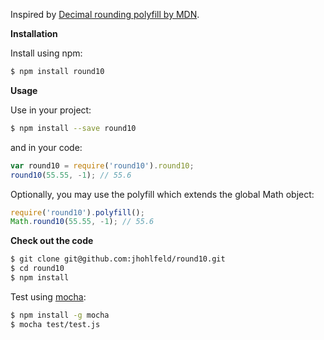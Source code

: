 Inspired by [Decimal rounding polyfill by MDN](https://developer.mozilla.org/en/docs/Web/JavaScript/Reference/Global_Objects/Math/round#Decimal_rounding).

__Installation__

Install using npm:

```bash
$ npm install round10
```

__Usage__

Use in your project:

```bash
$ npm install --save round10
```

and in your code:

```javascript
var round10 = require('round10').round10;
round10(55.55, -1); // 55.6
```

Optionally, you may use the polyfill which extends the global Math object:

```javascript
require('round10').polyfill();
Math.round10(55.55, -1); // 55.6
```

__Check out the code__

```bash
$ git clone git@github.com:jhohlfeld/round10.git
$ cd round10
$ npm install
```

Test using [mocha](http://mochajs.org/):

```bash
$ npm install -g mocha
$ mocha test/test.js
```